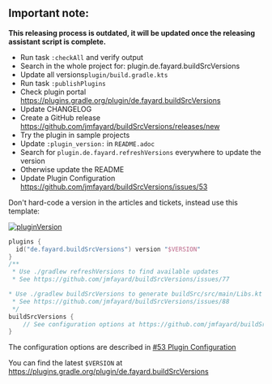## Important note:

**This releasing process is outdated, it will be updated once the releasing assistant script
is complete.**

- Run task `:checkAll` and verify output
- Search in the whole project for: plugin.de.fayard.buildSrcVersions
- Update all versions`plugin/build.gradle.kts`
- Run task `:publishPlugins`
- Check plugin portal https://plugins.gradle.org/plugin/de.fayard.buildSrcVersions
- Update CHANGELOG
- Create a GitHub release https://github.com/jmfayard/buildSrcVersions/releases/new
- Try the plugin in sample projects
- Update `:plugin_version:` in `README.adoc`
- Search for `plugin.de.fayard.refreshVersions` everywhere to update the version
- Otherwise update the README
- Update Plugin Configuration https://github.com/jmfayard/buildSrcVersions/issues/53

Don't hard-code a version in the articles and tickets, instead use this template:


[![pluginVersion](https://img.shields.io/maven-metadata/v/https/plugins.gradle.org/m2/de.fayard/buildSrcVersions/de.fayard.buildSrcVersions.gradle.plugin/maven-metadata.xml.svg?label=gradlePluginPortal)](https://plugins.gradle.org/plugin/de.fayard.buildSrcVersions)

```kotlin
plugins {
  id("de.fayard.buildSrcVersions") version "$VERSION"
}
/**
 * Use ./gradlew refreshVersions to find available updates
 * See https://github.com/jmfayard/buildSrcVersions/issues/77

* Use ./gradlew buildSrcVersions to generate buildSrc/src/main/Libs.kt
 * See https://github.com/jmfayard/buildSrcVersions/issues/88
 */
buildSrcVersions {
    // See configuration options at https://github.com/jmfayard/buildSrcVersions/issues/53
}
```

The configuration options are described in [#53 Plugin Configuration](https://github.com/jmfayard/buildSrcVersions/issues/53)

You can find the latest `$VERSION` at https://plugins.gradle.org/plugin/de.fayard.buildSrcVersions
